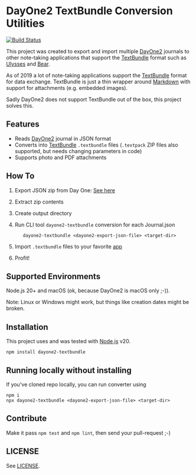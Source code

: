 # DayOne2 TextBundle Conversion Utilities

[![Build Status](https://travis-ci.org/bsingr/dayone2-textbundle.svg?branch=master)](https://travis-ci.org/bsingr/dayone2-textbundle)

This project was created to export and import multiple [DayOne2](https://dayoneapp.com/) journals to other note-taking applications that support the [TextBundle](http://textbundle.org/) format such as [Ulysses](https://ulysses.app) and [Bear](https://bear.app/).

As of 2019 a lot of note-taking applications support the [TextBundle](http://textbundle.org/) format for data exchange. TextBundle is just a thin wrapper around [Markdown](https://daringfireball.net/projects/markdown/syntax) with support for attachments (e.g. embedded images).

Sadly DayOne2 does not support TextBundle out of the box, this project solves this.

## Features

- Reads [DayOne2](https://dayoneapp.com/) journal in JSON format
- Converts into [TextBundle](http://textbundle.org/) `.textbundle` files (`.textpack` ZIP files also supported, but needs changing parameters in code)
- Supports photo and PDF attachments

## How To

1. Export JSON zip from Day One: [See here](https://dayoneapp.com/guides/tips-and-tutorials/exporting-entries/)
2. Extract zip contents
3. Create output directory
4. Run CLI tool `dayone2-textbundle` conversion for each Journal.json

   ```
      dayone2-textbundle <dayone2-export-json-file> <target-dir>
   ```

5. Import `.textbundle` files to your favorite [app](http://textbundle.org/)
6. Profit!

## Supported Environments

Node.js 20+ and macOS (ok, because DayOne2 is macOS only ;-)).

Note: Linux or Windows might work, but things like creation dates might be broken.

## Installation

This project uses and was tested with [Node.js](https://nodejs.org/) v20.

    npm install dayone2-textbundle

## Running locally without installing

If you've cloned repo locally, you can run converter using

    npm i
    npx dayone2-textbundle <dayone2-export-json-file> <target-dir>

## Contribute

Make it pass `npm test` and `npm lint`, then send your pull-request ;-)

## LICENSE

See [LICENSE](LICENSE).
